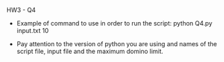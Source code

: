 HW3 - Q4

- Example of command to use in order to run the script: python Q4.py input.txt 10

- Pay attention to the version of python you are using and names of the script file, input file and the maximum domino limit. 